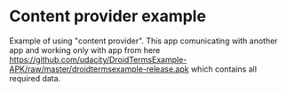 # Content provider example

Example of using "content provider".
This app comunicating with another app and
working only with app from here
 https://github.com/udacity/DroidTermsExample-APK/raw/master/droidtermsexample-release.apk
 which contains all required data.


